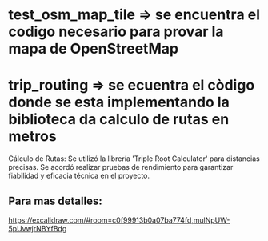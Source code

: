 # test_osm_map_tile	=> se encuentra el codigo necesario para provar la mapa de OpenStreetMap
# trip_routing  => se ecuentra el còdigo donde se esta implementando la biblioteca da calculo de rutas en metros
Cálculo de Rutas: Se utilizó la librería 'Triple Root Calculator' para distancias precisas. Se acordó realizar 
pruebas de rendimiento para garantizar fiabilidad y eficacia técnica en el proyecto.


## Para mas detalles: 
https://excalidraw.com/#room=c0f99913b0a07ba774fd,mulNpUW-5pUvwjrNBYfBdg
